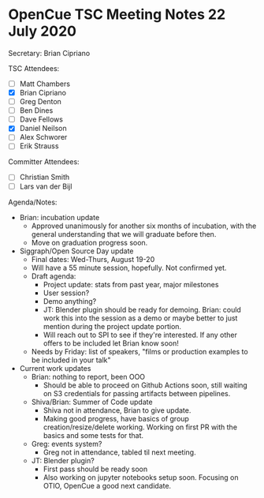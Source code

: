 # OpenCue TSC Meeting Notes 22 July 2020

Secretary: Brian Cipriano

TSC Attendees:
* [ ] Matt Chambers
* [x] Brian Cipriano
* [ ] Greg Denton
* [ ] Ben Dines
* [ ] Dave Fellows
* [x] Daniel Neilson
* [ ] Alex Schworer
* [ ] Erik Strauss

Committer Attendees:
* [ ] Christian Smith
* [ ] Lars van der Bijl

Agenda/Notes:
* Brian: incubation update
   * Approved unanimously for another six months of incubation, with the general understanding that
     we will graduate before then.
   * Move on graduation progress soon.
* Siggraph/Open Source Day update
   * Final dates: Wed-Thurs, August 19-20
   * Will have a 55 minute session, hopefully. Not confirmed yet.
   * Draft agenda:
      * Project update: stats from past year, major milestones
      * User session?
      * Demo anything?
      * JT: Blender plugin should be ready for demoing. Brian: could work this into the session as
        a demo or maybe better to just mention during the project update portion.
      * Will reach out to SPI to see if they're interested. If any other offers to be included let
        Brian know soon!
   * Needs by Friday: list of speakers, "films or production examples to be included in your talk"
* Current work updates
   * Brian: nothing to report, been OOO
      * Should be able to proceed on Github Actions soon, still waiting on S3 credentials for
        passing artifacts between pipelines.
   * Shiva/Brian: Summer of Code update
      * Shiva not in attendance, Brian to give update.
      * Making good progress, have basics of group creation/resize/delete working. Working on first
        PR with the basics and some tests for that.
   * Greg: events system?
      * Greg not in attendance, tabled til next meeting.
   * JT: Blender plugin?
      * First pass should be ready soon
      * Also working on jupyter notebooks setup soon. Focusing on OTIO, OpenCue a good next
        candidate.
